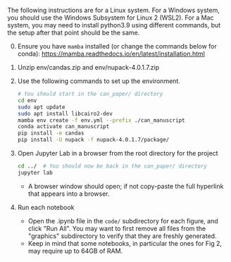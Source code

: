 The following instructions are for a Linux system. For a Windows system, you should use the Windows Subsystem for Linux 2 (WSL2). For a Mac system, you may need to install python3.9 using different commands, but the setup after that point should be the same.

0. Ensure you have `mamba` installed (or change the commands below for conda): https://mamba.readthedocs.io/en/latest/installation.html
1. Unzip env/candas.zip and env/nupack-4.0.1.7.zip
2. Use the following commands to set up the environment.
    ```bash
    # You should start in the can_paper/ directory
    cd env
    sudo apt update
    sudo apt install libcairo2-dev
    mamba env create -f env.yml --prefix ./can_manuscript
    conda activate can_manuscript
    pip install -e candas
    pip install -U nupack -f nupack-4.0.1.7/package/
    ```
3. Open Jupyter Lab in a browser from the root directory for the project
    ```bash
    cd ../  # You should now be back in the can_paper/ directory
    jupyter lab
    ```

    * A browser window should open; if not copy-paste the full hyperlink that appears into a browser.
    
4. Run each notebook
    * Open the .ipynb file in the `code/` subdirectory for each figure, and click "Run All". You may want to first remove all files from the "graphics" subdirectory to verify that they are freshly generated.
    * Keep in mind that some notebooks, in particular the ones for Fig 2, may require up to 64GB of RAM.